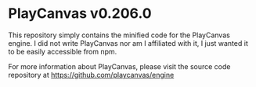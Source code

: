 PlayCanvas v0.206.0
===================
This repository simply contains the minified code for the PlayCanvas
engine. I did not write PlayCanvas nor am I affiliated with it, I just
wanted it to be easily accessible from npm.

For more information about PlayCanvas, please visit the source code
repository at https://github.com/playcanvas/engine
